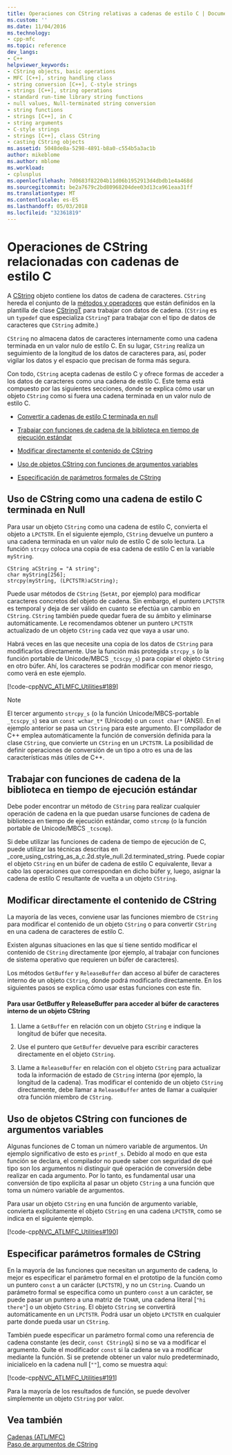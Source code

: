 ```yaml
---
title: Operaciones con CString relativas a cadenas de estilo C | Documentos de Microsoft
ms.custom: ''
ms.date: 11/04/2016
ms.technology:
- cpp-mfc
ms.topic: reference
dev_langs:
- C++
helpviewer_keywords:
- CString objects, basic operations
- MFC [C++], string handling class
- string conversion [C++], C-style strings
- strings [C++], string operations
- standard run-time library string functions
- null values, Null-terminated string conversion
- string functions
- strings [C++], in C
- string arguments
- C-style strings
- strings [C++], class CString
- casting CString objects
ms.assetid: 5048de8a-5298-4891-b8a0-c554b5a3ac1b
author: mikeblome
ms.author: mblome
ms.workload:
- cplusplus
ms.openlocfilehash: 7d0683f82204b11d06b1952913d4dbdb1e4a468d
ms.sourcegitcommit: be2a7679c2bd80968204dee03d13ca961eaa31ff
ms.translationtype: MT
ms.contentlocale: es-ES
ms.lasthandoff: 05/03/2018
ms.locfileid: "32361819"
---
```

# <a name="cstring-operations-relating-to-c-style-strings"></a>Operaciones de CString relacionadas con cadenas de estilo C
A [CString](../atl-mfc-shared/using-cstring.md) objeto contiene los datos de cadena de caracteres. `CString` hereda el conjunto de la [métodos y operadores](../atl-mfc-shared/reference/cstringt-class.md) que están definidos en la plantilla de clase [CStringT](../atl-mfc-shared/reference/cstringt-class.md) para trabajar con datos de cadena. (`CString` es un `typedef` que especializa `CStringT` para trabajar con el tipo de datos de caracteres que `CString` admite.)  
  
 `CString` no almacena datos de caracteres internamente como una cadena terminada en un valor nulo de estilo C. En su lugar, `CString` realiza un seguimiento de la longitud de los datos de caracteres para, así, poder vigilar los datos y el espacio que precisan de forma más segura.  
  
 Con todo, `CString` acepta cadenas de estilo C y ofrece formas de acceder a los datos de caracteres como una cadena de estilo C. Este tema está compuesto por las siguientes secciones, donde se explica cómo usar un objeto `CString` como si fuera una cadena terminada en un valor nulo de estilo C.  
  
- [Convertir a cadenas de estilo C terminada en null](#_core_using_cstring_as_a_c.2d.style_null.2d.terminated_string)  
  
- [Trabajar con funciones de cadena de la biblioteca en tiempo de ejecución estándar](#_core_working_with_standard_run.2d.time_library_string_functions)  
  
- [Modificar directamente el contenido de CString](#_core_modifying_cstring_contents_directly)  
  
- [Uso de objetos CString con funciones de argumentos variables](#_core_using_cstring_objects_with_variable_argument_functions)  
  
- [Especificación de parámetros formales de CString](#_core_specifying_cstring_formal_parameters)  
  
##  <a name="_core_using_cstring_as_a_c.2d.style_null.2d.terminated_string"></a> Uso de CString como una cadena de estilo C terminada en Null  
 Para usar un objeto `CString` como una cadena de estilo C, convierta el objeto a `LPCTSTR`. En el siguiente ejemplo, `CString` devuelve un puntero a una cadena terminada en un valor nulo de estilo C de solo lectura. La función `strcpy` coloca una copia de esa cadena de estilo C en la variable `myString`.  
  
```  
CString aCString = "A string";  
char myString[256];  
strcpy(myString, (LPCTSTR)aCString);
```  
  
 Puede usar métodos de `CString` (`SetAt`, por ejemplo) para modificar caracteres concretos del objeto de cadena. Sin embargo, el puntero `LPCTSTR` es temporal y deja de ser válido en cuanto se efectúa un cambio en `CString`. `CString` también puede quedar fuera de su ámbito y eliminarse automáticamente. Le recomendamos obtener un puntero `LPCTSTR` actualizado de un objeto `CString` cada vez que vaya a usar uno.  
  
 Habrá veces en las que necesite una copia de los datos de `CString` para modificarlos directamente. Use la función más protegida `strcpy_s` (o la función portable de Unicode/MBCS `_tcscpy_s`) para copiar el objeto `CString` en otro búfer. Ahí, los caracteres se podrán modificar con menor riesgo, como verá en este ejemplo.  
  
 [!code-cpp[NVC_ATLMFC_Utilities#189](../atl-mfc-shared/codesnippet/cpp/cstring-operations-relating-to-c-style-strings_1.cpp)]  
  
> [!NOTE]
>  El tercer argumento `strcpy_s` (o la función Unicode/MBCS-portable `_tcscpy_s`) sea un `const wchar_t*` (Unicode) o un `const char*` (ANSI). En el ejemplo anterior se pasa un `CString` para este argumento. El compilador de C++ emplea automáticamente la función de conversión definida para la clase `CString`, que convierte un `CString` en un `LPCTSTR`. La posibilidad de definir operaciones de conversión de un tipo a otro es una de las características más útiles de C++.  
  
##  <a name="_core_working_with_standard_run.2d.time_library_string_functions"></a> Trabajar con funciones de cadena de la biblioteca en tiempo de ejecución estándar  
 Debe poder encontrar un método de `CString` para realizar cualquier operación de cadena en la que puedan usarse funciones de cadena de biblioteca en tiempo de ejecución estándar, como `strcmp` (o la función portable de Unicode/MBCS `_tcscmp`).  
  
 Si debe utilizar las funciones de cadena de tiempo de ejecución de C, puede utilizar las técnicas descritas en _core_using_cstring_as_a_c.2d.style_null.2d.terminated_string. Puede copiar el objeto `CString` en un búfer de cadena de estilo C equivalente, llevar a cabo las operaciones que correspondan en dicho búfer y, luego, asignar la cadena de estilo C resultante de vuelta a un objeto `CString`.  
  
##  <a name="_core_modifying_cstring_contents_directly"></a> Modificar directamente el contenido de CString  
 La mayoría de las veces, conviene usar las funciones miembro de `CString` para modificar el contenido de un objeto `CString` o para convertir `CString` en una cadena de caracteres de estilo C.  
  
 Existen algunas situaciones en las que sí tiene sentido modificar el contenido de `CString` directamente (por ejemplo, al trabajar con funciones de sistema operativo que requieren un búfer de caracteres).  
  
 Los métodos `GetBuffer` y `ReleaseBuffer` dan acceso al búfer de caracteres interno de un objeto `CString`, donde podrá modificarlo directamente. En los siguientes pasos se explica cómo usar estas funciones con este fin.  
  
#### <a name="to-use-getbuffer-and-releasebuffer-to-access-the-internal-character-buffer-of-a-cstring-object"></a>Para usar GetBuffer y ReleaseBuffer para acceder al búfer de caracteres interno de un objeto CString  
  
1.  Llame a `GetBuffer` en relación con un objeto `CString` e indique la longitud de búfer que necesita.  
  
2.  Use el puntero que `GetBuffer` devuelve para escribir caracteres directamente en el objeto `CString`.  
  
3.  Llame a `ReleaseBuffer` en relación con el objeto `CString` para actualizar toda la información de estado de `CString` interna (por ejemplo, la longitud de la cadena). Tras modificar el contenido de un objeto `CString` directamente, debe llamar a `ReleaseBuffer` antes de llamar a cualquier otra función miembro de `CString`.  
  
##  <a name="_core_using_cstring_objects_with_variable_argument_functions"></a> Uso de objetos CString con funciones de argumentos variables  
 Algunas funciones de C toman un número variable de argumentos. Un ejemplo significativo de esto es `printf_s`. Debido al modo en que esta función se declara, el compilador no puede saber con seguridad de qué tipo son los argumentos ni distinguir qué operación de conversión debe realizar en cada argumento. Por lo tanto, es fundamental usar una conversión de tipo explícita al pasar un objeto `CString` a una función que toma un número variable de argumentos.  
  
 Para usar un objeto `CString` en una función de argumento variable, convierta explícitamente el objeto `CString` en una cadena `LPCTSTR`, como se indica en el siguiente ejemplo.  
  
 [!code-cpp[NVC_ATLMFC_Utilities#190](../atl-mfc-shared/codesnippet/cpp/cstring-operations-relating-to-c-style-strings_2.cpp)]  
  
##  <a name="_core_specifying_cstring_formal_parameters"></a> Especificar parámetros formales de CString  
 En la mayoría de las funciones que necesitan un argumento de cadena, lo mejor es especificar el parámetro formal en el prototipo de la función como un puntero `const` a un carácter (`LPCTSTR`), y no un `CString`. Cuando un parámetro formal se especifica como un puntero `const` a un carácter, se puede pasar un puntero a una matriz de `TCHAR`, una cadena literal [`"hi there"`] o un objeto `CString`. El objeto `CString` se convertirá automáticamente en un `LPCTSTR`. Podrá usar un objeto `LPCTSTR` en cualquier parte donde pueda usar un `CString`.  
  
 También puede especificar un parámetro formal como una referencia de cadena constante (es decir, `const CString&`) si no se va a modificar el argumento. Quite el modificador `const` si la cadena se va a modificar mediante la función. Si se pretende obtener un valor nulo predeterminado, inicialícelo en la cadena null [`""`], como se muestra aquí:  
  
 [!code-cpp[NVC_ATLMFC_Utilities#191](../atl-mfc-shared/codesnippet/cpp/cstring-operations-relating-to-c-style-strings_3.cpp)]  
  
 Para la mayoría de los resultados de función, se puede devolver simplemente un objeto `CString` por valor.  
  
## <a name="see-also"></a>Vea también  
 [Cadenas (ATL/MFC)](../atl-mfc-shared/strings-atl-mfc.md)   
 [Paso de argumentos de CString](../atl-mfc-shared/cstring-argument-passing.md)

